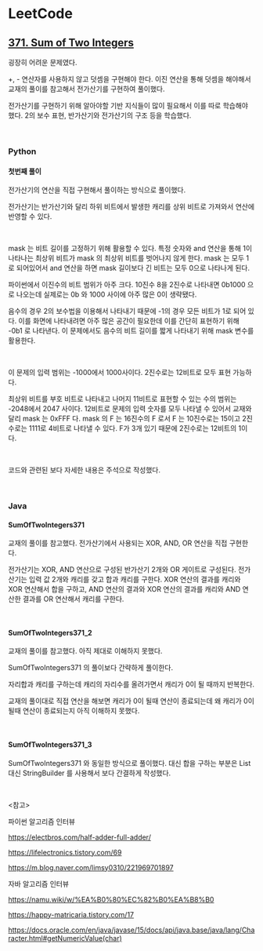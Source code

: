 # LeetCode

## [371. Sum of Two Integers](https://leetcode.com/problems/sum-of-two-integers/)

굉장히 어려운 문제였다.

+, - 연산자를 사용하지 않고 덧셈을 구현해야 한다. 이진 연산을 통해 덧셈을 해야해서 교재의 풀이를 참고해서 전가산기를 구현하여 풀이했다.

전가산기를 구현하기 위해 알아야할 기반 지식들이 많이 필요해서 이를 따로 학습해야 했다. 2의 보수 표현, 반가산기와 전가산기의 구조 등을 학습했다.

<br>

### Python

#### 첫번째 풀이

전가산기의 연산을 직접 구현해서 풀이하는 방식으로 풀이했다.

전가산기는 반가산기와 달리 하위 비트에서 발생한 캐리를 상위 비트로 가져와서 연산에 반영할 수 있다.

<br>

mask 는 비트 길이를 고정하기 위해 활용할 수 있다. 특정 숫자와 and 연산을 통해 1이 나타나는 최상위 비트가 mask 의 최상위 비트를 벗어나지 않게 한다. mask 는 모두 1 로 되어있어서 and 연산을 하면 mask 길이보다 긴 비트는 모두 0으로 나타나게 된다.

파이썬에서 이진수의 비트 범위가 아주 크다. 10진수 8을 2진수로 나타내면 0b1000 으로 나오는데 실제로는 0b 와 1000 사이에 아주 많은 0이 생략됐다. 

음수의 경우 2의 보수법을 이용해서 나타내기 때문에 -1의 경우 모든 비트가 1로 되어 있다. 이를 화면에 나타내려면 아주 많은 공간이 필요한데 이를 간단히 표현하기 위해 -0b1 로 나타낸다. 이 문제에서도 음수의 비트 길이를 짧게 나타내기 위해 mask 변수를 활용한다.

<br>

이 문제의 입력 범위는 -1000에서 1000사이다. 2진수로는 12비트로 모두 표현 가능하다. 

최상위 비트를 부호 비트로 나타내고 나머지 11비트로 표현할 수 있는 수의 범위는 -2048에서 2047 사이다. 12비트로 문제의 입력 숫자를 모두 나타낼 수 있어서 교재와 달리 mask 는 0xFFF 다. mask 의 F 는 16진수의 F 로서 F 는 10진수로는 15이고 2진수로는 1111로 4비트로 나타낼 수 있다. F가 3개 있기 때문에 2진수로는 12비트의 1이다.

<br>

코드와 관련된 보다 자세한 내용은 주석으로 작성했다.

<br>

### Java

#### SumOfTwoIntegers371

교재의 풀이를 참고했다. 전가산기에서 사용되는 XOR, AND, OR 연산을 직접 구현한다.

전가산기는 XOR, AND 연산으로 구성된 반가산기 2개와 OR 게이트로 구성된다. 전가산기는 입력 값 2개와 캐리를 갖고 합과 캐리를 구한다. XOR 연산의 결과를 캐리와 XOR 연산해서 합을 구하고, AND 연산의 결과와 XOR 연산의 결과를 캐리와 AND 연산한 결과를 OR 연산해서 캐리를 구한다.

<br>

#### SumOfTwoIntegers371_2

교재의 풀이를 참고했다. 아직 제대로 이해하지 못했다.

SumOfTwoIntegers371 의 풀이보다 간략하게 풀이한다.

자리합과 캐리를 구하는데 캐리의 자리수를 올려가면서 캐리가 0이 될 때까지 반복한다. 

교재의 풀이대로 직접 연산을 해보면 캐리가 0이 될때 연산이 종료되는데 왜 캐리가 0이 될때 연산이 종료되는지 아직 이해하지 못했다.

<br>

#### SumOfTwoIntegers371_3

SumOfTwoIntegers371 와 동일한 방식으로 풀이했다. 대신 합을 구하는 부분은 List 대신 StringBuilder 를 사용해서 보다 간결하게 작성했다.

<br>

<참고>

파이썬 알고리즘 인터뷰

https://electbros.com/half-adder-full-adder/

https://lifelectronics.tistory.com/69

https://m.blog.naver.com/limsy0310/221969701897

자바 알고리즘 인터뷰

https://namu.wiki/w/%EA%B0%80%EC%82%B0%EA%B8%B0

https://happy-matricaria.tistory.com/17

https://docs.oracle.com/en/java/javase/15/docs/api/java.base/java/lang/Character.html#getNumericValue(char)

